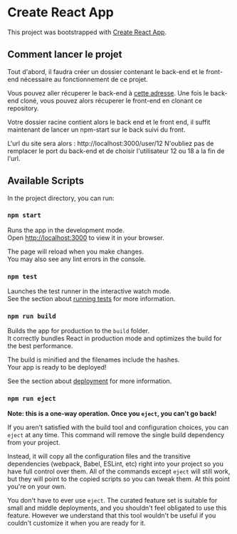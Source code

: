# Create React App

This project was bootstrapped with [Create React App](https://github.com/facebook/create-react-app).

## Comment lancer le projet

Tout d'abord, il faudra créer un dossier contenant le back-end et le front-end nécessaire au fonctionnement de ce projet.

Vous pouvez aller récuperer le back-end à [cette adresse](https://github.com/OpenClassrooms-Student-Center/P9-front-end-dashboard).
Une fois le back-end cloné, vous pouvez alors récuperer le front-end en clonant ce repository.

Votre dossier racine contient alors le back end et le front end, il suffit maintenant de lancer un npm-start sur le back suivi du front.

L'url du site sera alors : http://localhost:3000/user/12
N'oubliez pas de remplacer le port du back-end et de choisir l'utilisateur 12 ou 18 a la fin de l'url.

## Available Scripts

In the project directory, you can run:

### `npm start`

Runs the app in the development mode.\
Open [http://localhost:3000](http://localhost:3000) to view it in your browser.

The page will reload when you make changes.\
You may also see any lint errors in the console.

### `npm test`

Launches the test runner in the interactive watch mode.\
See the section about [running tests](https://facebook.github.io/create-react-app/docs/running-tests) for more information.

### `npm run build`

Builds the app for production to the `build` folder.\
It correctly bundles React in production mode and optimizes the build for the best performance.

The build is minified and the filenames include the hashes.\
Your app is ready to be deployed!

See the section about [deployment](https://facebook.github.io/create-react-app/docs/deployment) for more information.

### `npm run eject`

**Note: this is a one-way operation. Once you `eject`, you can't go back!**

If you aren't satisfied with the build tool and configuration choices, you can `eject` at any time. This command will remove the single build dependency from your project.

Instead, it will copy all the configuration files and the transitive dependencies (webpack, Babel, ESLint, etc) right into your project so you have full control over them. All of the commands except `eject` will still work, but they will point to the copied scripts so you can tweak them. At this point you're on your own.

You don't have to ever use `eject`. The curated feature set is suitable for small and middle deployments, and you shouldn't feel obligated to use this feature. However we understand that this tool wouldn't be useful if you couldn't customize it when you are ready for it.
